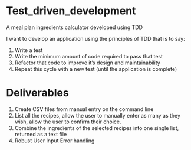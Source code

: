 # Test_driven_development
A meal plan ingredients calculator developed using TDD

I want to develop an application using the principles of TDD that is to say:
1. Write a test
2. Write the minimum amount of code required to pass that test
3. Refactor that code to improve it’s design and maintainability
4. Repeat this cycle with a new test (until the application is complete)


# Deliverables
1. Create CSV files from manual entry on the command line
2. List all the recipes, allow the user to manually enter as many as they wish, allow the user to confirm their choice.
3. Combine the ingredients of the selected recipes into one single list, returned as a text file
4. Robust User Input Error handling